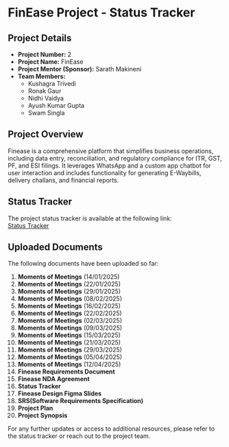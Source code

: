 # FinEase Project - Status Tracker

## Project Details
- **Project Number:** 2  
- **Project Name:** FinEase  
- **Project Mentor (Sponsor):** Sarath Makineni  
- **Team Members:**  
  - Kushagra Trivedi  
  - Ronak Gaur  
  - Nidhi Vaidya  
  - Ayush Kumar Gupta  
  - Swam Singla  

## Project Overview
Finease is a comprehensive platform that simplifies business operations, including data entry, reconciliation, and regulatory compliance for ITR, GST, PF, and ESI filings. It leverages WhatsApp and a custom app chatbot for user interaction and includes functionality for generating E-Waybills, delivery challans, and financial reports.

## Status Tracker
The project status tracker is available at the following link:  
[Status Tracker](https://iiithydstudents-my.sharepoint.com/:x:/g/personal/kushagra_trivedi_students_iiit_ac_in/EW3DIAY4GFFProyh9ikhpjYBcOJFgc7tslK2HmlUOCc-qQ)

## Uploaded Documents
The following documents have been uploaded so far:
1. **Moments of Meetings** (14/01/2025)
2. **Moments of Meetings** (22/01/2025)
3. **Moments of Meetings** (29/01/2025)
4. **Moments of Meetings** (08/02/2025)
5. **Moments of Meetings** (16/02/2025)
6. **Moments of Meetings** (22/02/2025)
7. **Moments of Meetings** (02/03/2025)
8. **Moments of Meetings** (09/03/2025)
9. **Moments of Meetings** (15/03/2025)
10. **Moments of Meetings** (21/03/2025)
11. **Moments of Meetings** (29/03/2025)
12. **Moments of Meetings** (05/04/2025)
13. **Moments of Meetings** (12/04/2025)
14. **Finease Requirements Document**  
15. **Finease NDA Agreement**  
16. **Status Tracker**  
17. **Finease Design Figma Slides**
18. **SRS(Software Requirements Specification)**
19. **Project Plan**
20. **Project Synopsis**

For any further updates or access to additional resources, please refer to the status tracker or reach out to the project team.
